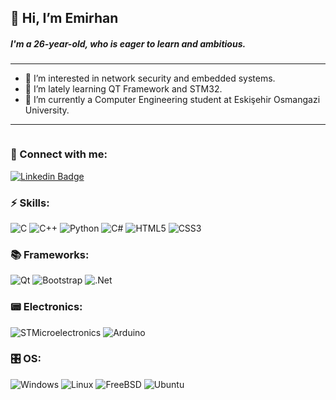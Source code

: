 ## 👋 Hi, I’m **Emirhan**
##### I'm a 26-year-old, who is eager to learn and ambitious.
---
- 👀 I’m interested in network security and embedded systems.
- 🌱 I’m lately learning QT Framework and STM32.
- 🏫 I’m currently a Computer Engineering student at Eskişehir Osmangazi University.
---
<p align="center">
  <a href="#"><img alt="" src="https://gpvc.arturio.dev/ecetinturk"></a>
</p>

### 🔗 Connect with me:
[![Linkedin Badge](https://img.shields.io/badge/-Emirhan%20Çetintürk-blue?logo=Linkedin&logoColor=white&link=https://www.linkedin.com/in/emirhancetinturk/)](https://www.linkedin.com/in/emirhancetinturk/)

### ⚡ Skills:
![C](https://img.shields.io/badge/c-%2300599C.svg?style=for-the-badge&logo=c&logoColor=white)
![C++](https://img.shields.io/badge/c++-%2300599C.svg?style=for-the-badge&logo=c%2B%2B&logoColor=white)
![Python](https://img.shields.io/badge/python-3670A0?style=for-the-badge&logo=python&logoColor=ffdd54)
![C#](https://img.shields.io/badge/c%23-%23239120.svg?style=for-the-badge&logo=c-sharp&logoColor=white)
![HTML5](https://img.shields.io/badge/html5-%23E34F26.svg?style=for-the-badge&logo=html5&logoColor=white)
![CSS3](https://img.shields.io/badge/css3-%231572B6.svg?style=for-the-badge&logo=css3&logoColor=white)

### 📚 Frameworks:
![Qt](https://img.shields.io/badge/Qt-%23217346.svg?style=for-the-badge&logo=Qt&logoColor=white)
![Bootstrap](https://img.shields.io/badge/bootstrap-%23563D7C.svg?style=for-the-badge&logo=bootstrap&logoColor=white)
![.Net](https://img.shields.io/badge/.NET-5C2D91?style=for-the-badge&logo=.net&logoColor=white)

### 📟 Electronics:

![STMicroelectronics](https://img.shields.io/badge/STMicroelectronics-100000?style=for-the-badge&logo=STMicroelectronics&logoColor=FFFFFF&labelColor=03234b&color=03234b)
![Arduino](https://img.shields.io/badge/Arduino-100000?style=for-the-badge&logo=Arduino&logoColor=FFFFFF&labelColor=008184&color=008184)

### 🎛️ OS:
![Windows](https://img.shields.io/badge/Windows-0078D6?style=for-the-badge&logo=windows&logoColor=white)
![Linux](https://img.shields.io/badge/Linux-FCC624?style=for-the-badge&logo=linux&logoColor=black)
![FreeBSD](https://img.shields.io/badge/-FreeBSD-%23870000?style=for-the-badge&logo=freebsd&logoColor=white)
![Ubuntu](https://img.shields.io/badge/Ubuntu-E95420?style=for-the-badge&logo=ubuntu&logoColor=white)
